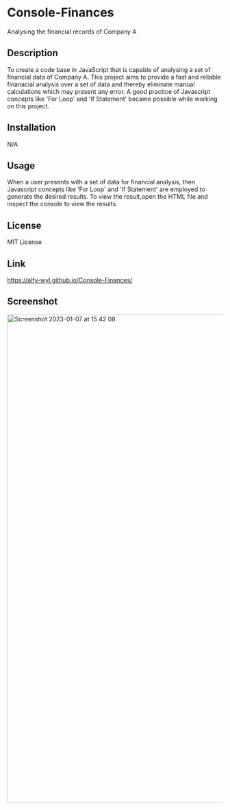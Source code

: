 # Console-Finances
Analysing the financial records of Company A

## Description

To create a code base in JavaScript that is capable of analysing a set of financial data of Company A.
This project aims to provide a fast and reliable finanacial analysis over a set of data and thereby eliminate manual calculations which may present any error. A good practice of Javascript concepts like 'For Loop' and 'If Statement' became possible while working on this project.


## Installation

N/A


## Usage

When a user presents with a set of data for financial analysis, then Javascript concepts like 'For Loop' and 'If Statement' are employed to generate the desired results. To view the result,open the HTML file and inspect the console to view the results.


## License

MIT License


## Link

https://alfy-wyl.github.io/Console-Finances/


## Screenshot

<img width="1140" alt="Screenshot 2023-01-07 at 15 42 08" src="https://user-images.githubusercontent.com/118228946/211158906-f1669a37-3819-46bb-b51b-d308028e9d31.png">


